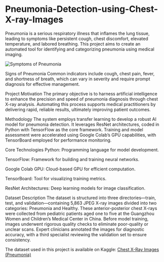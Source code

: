 # Pneumonia-Detection-using-Chest-X-ray-Images
Pneumonia is a serious respiratory illness that inflames the lung tissue, leading to symptoms like persistent cough, chest discomfort, elevated temperature, and labored breathing. This project aims to create an automated tool for identifying and categorizing pneumonia using medical imaging.

![Symptoms of Pneumonia](https://user-images.githubusercontent.com/65142149/215302250-841fde71-e182-4ffd-8036-625a3a717de7.png)

Signs of Pneumonia
Common indicators include cough, chest pain, fever, and shortness of breath, which can vary in severity and require prompt diagnosis for effective management.

Project Motivation
The primary objective is to harness artificial intelligence to enhance the precision and speed of pneumonia diagnosis through chest X-ray analysis. Automating this process supports medical practitioners by delivering rapid, reliable results, ultimately improving patient outcomes.

Methodology
The system employs transfer learning to develop a robust AI model for pneumonia detection. It leverages ResNet architectures, coded in Python with TensorFlow as the core framework. Training and model assessment were accelerated using Google Colab’s GPU capabilities, with TensorBoard employed for performance monitoring.

Core Technologies
Python: Programming language for model development.

TensorFlow: Framework for building and training neural networks.

Google Colab GPU: Cloud-based GPU for efficient computation.

TensorBoard: Tool for visualizing training metrics.

ResNet Architectures: Deep learning models for image classification.

Dataset Description
The dataset is structured into three directories—train, test, and validation—containing 5,863 JPEG X-ray images divided into two categories: Pneumonia and Healthy. These anterior-posterior chest X-rays were collected from pediatric patients aged one to five at the Guangzhou Women and Children’s Medical Center in China. Before model training, images underwent rigorous quality checks to eliminate poor-quality or unclear scans. Expert clinicians annotated the images for diagnostic accuracy, with a third specialist reviewing the validation set to ensure consistency.

The dataset used in this project is available on Kaggle: [Chest X-Ray Images (Pneumonia)](https://www.kaggle.com/paultimothymooney/chest-xray-pneumonia)
